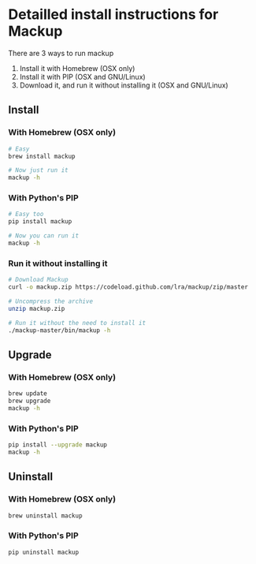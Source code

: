 # Detailled install instructions for Mackup

There are 3 ways to run mackup

1. Install it with Homebrew (OSX only)
1. Install it with PIP (OSX and GNU/Linux)
1. Download it, and run it without installing it (OSX and GNU/Linux)

## Install

### With Homebrew (OSX only)

```bash
# Easy
brew install mackup

# Now just run it
mackup -h
```

### With Python's PIP

```bash
# Easy too
pip install mackup

# Now you can run it
mackup -h
```

### Run it without installing it

```bash
# Download Mackup
curl -o mackup.zip https://codeload.github.com/lra/mackup/zip/master

# Uncompress the archive
unzip mackup.zip

# Run it without the need to install it
./mackup-master/bin/mackup -h
```

## Upgrade

### With Homebrew (OSX only)

```bash
brew update
brew upgrade
mackup -h
```

### With Python's PIP

```bash
pip install --upgrade mackup
mackup -h
```

## Uninstall

### With Homebrew (OSX only)

```bash
brew uninstall mackup
```

### With Python's PIP

```bash
pip uninstall mackup
```


